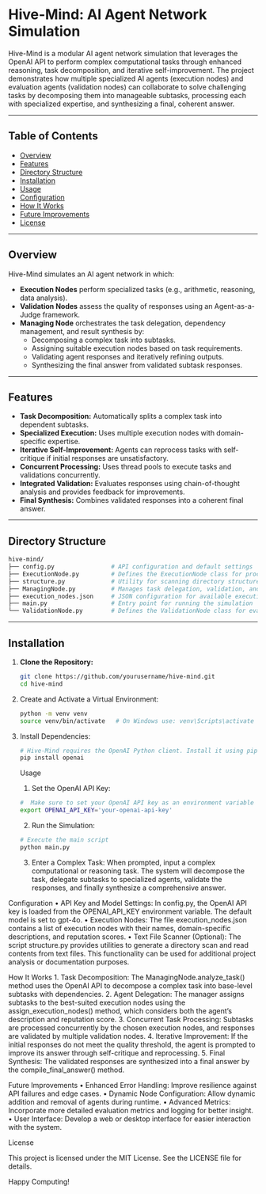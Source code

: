 # Hive-Mind: AI Agent Network Simulation

Hive-Mind is a modular AI agent network simulation that leverages the OpenAI API to perform complex computational tasks through enhanced reasoning, task decomposition, and iterative self-improvement. The project demonstrates how multiple specialized AI agents (execution nodes) and evaluation agents (validation nodes) can collaborate to solve challenging tasks by decomposing them into manageable subtasks, processing each with specialized expertise, and synthesizing a final, coherent answer.

---

## Table of Contents

- [Overview](#overview)
- [Features](#features)
- [Directory Structure](#directory-structure)
- [Installation](#installation)
- [Usage](#usage)
- [Configuration](#configuration)
- [How It Works](#how-it-works)
- [Future Improvements](#future-improvements)
- [License](#license)

---

## Overview

Hive-Mind simulates an AI agent network in which:
- **Execution Nodes** perform specialized tasks (e.g., arithmetic, reasoning, data analysis).
- **Validation Nodes** assess the quality of responses using an Agent-as-a-Judge framework.
- **Managing Node** orchestrates the task delegation, dependency management, and result synthesis by:
  - Decomposing a complex task into subtasks.
  - Assigning suitable execution nodes based on task requirements.
  - Validating agent responses and iteratively refining outputs.
  - Synthesizing the final answer from validated subtask responses.

---

## Features

- **Task Decomposition:** Automatically splits a complex task into dependent subtasks.
- **Specialized Execution:** Uses multiple execution nodes with domain-specific expertise.
- **Iterative Self-Improvement:** Agents can reprocess tasks with self-critique if initial responses are unsatisfactory.
- **Concurrent Processing:** Uses thread pools to execute tasks and validations concurrently.
- **Integrated Validation:** Evaluates responses using chain-of-thought analysis and provides feedback for improvements.
- **Final Synthesis:** Combines validated responses into a coherent final answer.

---

## Directory Structure
```bash
hive-mind/
├── config.py                # API configuration and default settings
├── ExecutionNode.py         # Defines the ExecutionNode class for processing tasks
├── structure.py             # Utility for scanning directory structure and text files (optional)
├── ManagingNode.py          # Manages task delegation, validation, and synthesis
├── execution_nodes.json     # JSON configuration for available execution nodes
├── main.py                  # Entry point for running the simulation
└── ValidationNode.py        # Defines the ValidationNode class for evaluating responses
```

---

## Installation

1. **Clone the Repository:**

   ```bash
   git clone https://github.com/yourusername/hive-mind.git
   cd hive-mind
   ```

2.	Create and Activate a Virtual Environment:

    ```bash
    python -m venv venv
    source venv/bin/activate   # On Windows use: venv\Scripts\activate
    ```


3.	Install Dependencies:

    ```bash
    # Hive-Mind requires the OpenAI Python client. Install it using pip
    pip install openai
    ```

    Usage
	
    1.	Set the OpenAI API Key:

    ```bash
    #  Make sure to set your OpenAI API key as an environment variable
    export OPENAI_API_KEY='your-openai-api-key'
    ```

	2.	Run the Simulation:
    ```bash
    # Execute the main script
    python main.py
    ```

	3.	Enter a Complex Task:
When prompted, input a complex computational or reasoning task. The system will decompose the task, delegate subtasks to specialized agents, validate the responses, and finally synthesize a comprehensive answer.

Configuration
	•	API Key and Model Settings:
In config.py, the OpenAI API key is loaded from the OPENAI_API_KEY environment variable. The default model is set to gpt-4o.
	•	Execution Nodes:
The file execution_nodes.json contains a list of execution nodes with their names, domain-specific descriptions, and reputation scores.
	•	Text File Scanner (Optional):
The script structure.py provides utilities to generate a directory scan and read contents from text files. This functionality can be used for additional project analysis or documentation purposes.

How It Works
	1.	Task Decomposition:
The ManagingNode.analyze_task() method uses the OpenAI API to decompose a complex task into base-level subtasks with dependencies.
	2.	Agent Delegation:
The manager assigns subtasks to the best-suited execution nodes using the assign_execution_nodes() method, which considers both the agent’s description and reputation score.
	3.	Concurrent Task Processing:
Subtasks are processed concurrently by the chosen execution nodes, and responses are validated by multiple validation nodes.
	4.	Iterative Improvement:
If the initial responses do not meet the quality threshold, the agent is prompted to improve its answer through self-critique and reprocessing.
	5.	Final Synthesis:
The validated responses are synthesized into a final answer by the compile_final_answer() method.

Future Improvements
	•	Enhanced Error Handling: Improve resilience against API failures and edge cases.
	•	Dynamic Node Configuration: Allow dynamic addition and removal of agents during runtime.
	•	Advanced Metrics: Incorporate more detailed evaluation metrics and logging for better insight.
	•	User Interface: Develop a web or desktop interface for easier interaction with the system.

License

This project is licensed under the MIT License. See the LICENSE file for details.

Happy Computing!

